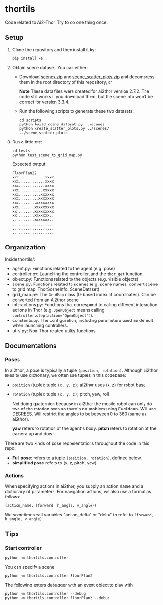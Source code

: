 # thortils
Code related to Ai2-Thor. Try to do one thing once.


## Setup

1. Clone the repository and then install it by:
   ```
   pip install -e .
   ```

2. Obtain scene dataset. You can either:

   - Download [scenes.zip](https://drive.google.com/file/d/1WcIfUusWBfrGeDw-tVQqlcdnQiRKQyE4/view?usp=sharing)
     and [scene_scatter_plots.zip](https://drive.google.com/file/d/1d3PRWkqjH6YaBvw39MFWtmUB722-DYIQ/view?usp=sharing)
     and decompress them in the root directory of this repository, or

     **Note** These data files were created for ai2thor version 2.7.2. The code still works if you download them, but the scene info won't be correct for version 3.3.4.

   - Run the following scripts to generate these two datasets:
     ```
     cd scripts
     python build_scene_dataset.py ../scenes
     python create_scatter_plots.py ../scenes/ ../scene_scatter_plots
     ```
3. Run a little test

   ```
   cd tests
   python test_scene_to_grid_map.py
   ```
   Expected output:
   ```
   FloorPlan22
   xxx............xxxx
   xxx............xxxx
   xxx............xxxx
   xxx...........xxxxx
   xxx..........xxxxxx
   xxx.........xxxxxxx
   xxx........xxxxxxxx
   xxx.......xxxxxxxxx
   xx........xxxxxxxxx
   xx........xxxxxxx..
   ..........xxxxxxx..
   ...................
   ...................
   ...................
   ```

## Organization

Inside thortils/:

* agent.py:  Functions related to the agent (e.g. pose)
* controller.py: Launching the controller, and the `thor_get` function.
* object.py: Functions related to the objects (e.g. visible objects)
* scene.py: Functions related to scenes (e.g. scene names, convert scene to grid map, ThorSceneInfo, SceneDataset)
* grid_map.py: The `GridMap` class (0-based index of coordinates). Can be converted from an Ai2thor scene
* interactions.py: Functions that correspond to calling different interaction actions in Thor (e.g. `OpenObject` means calling `controller.step(action="OpenObject")`).
* constants.py: The configuration, including parameters used as default when launching controllers.
* utils.py: Non-Thor related utility functions


## Documentations

### Poses

In ai2thor, a pose is typically a tuple `(position, rotation)`.
Although ai2thor likes to use dictionary, we often use tuples in this codebase:

* `position` (tuple): tuple `(x, y, z)`; ai2thor uses (x, z) for robot base
* `rotation` (tuple): tuple `(x, y, z)`; pitch, yaw, roll.

   Not doing quaternion because in ai2thor the mobile robot
   can only do two of the rotation axes so there's no problem using
   Euclidean.  Will use DEGREES. Will restrict the angles to be
   between 0 to 360 (same as ai2thor).

   **yaw** refers to rotation of the agent's body.
   **pitch** refers to rotation of the camera up and down.

There are two kinds of pose representations throughout the code in this repo:

* **Full pose**: refers to a tuple `(position, rotation)`, defined below.
* **simplified pose** refers to (x, z, pitch, yaw)

### Actions

When specifying actions in ai2thor, you supply an action name and a dictionary
of parameters. For navigation actions, we also use a format as follows:
```
(action_name, (forward, h_angle, v_angle))
```
We sometimes call variables "action\_delta" or "delta" to refer to `(forward, h_angle, v_angle)`


## Tips

### Start controller
```
python -m thortils.controller
```
You can specify a scene
```
python -m thortils.controller FloorPlan2
```
The following enters debugger with an event object to play with
```
python -m thortils.controller --debug
python -m thortils.controller FloorPlan2 --debug
```
